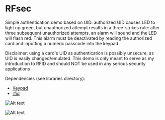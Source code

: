 # RFsec

Simple authentication demo based on UID: authorized UID causes LED to light up green, but unauthorized attempt results in a three-strikes rule: after three subsequent unauthorized attempts, an alarm will sound and the LED will flash red. This alarm must be deactivated by reading the authorized card and inputting a numeric passcode into the keypad.

Disclaimer: using a card's UID as authentication is possibly unsecure, as UID is easily changed/emulated. This demo is only meant to serve as my introduction to RFID and should NOT be used in any serious security applications

Dependencies (see libraries directory):
* [Keypad](https://github.com/Chris--A/Keypad)
* [rfid](https://github.com/miguelbalboa/rfid)

![Alt text](RFIDsec_bb.png?raw=true)

![Alt text](RFIDsec_schem.png?raw=true)

